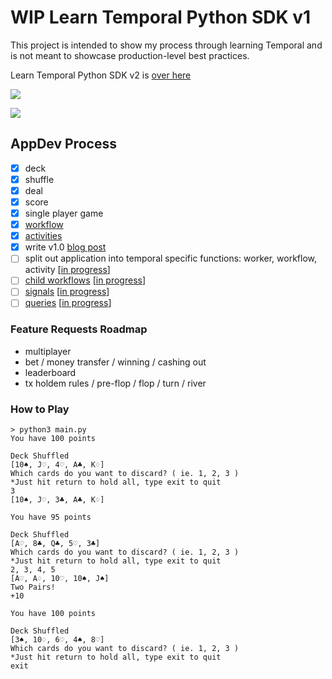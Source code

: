 # WIP Learn Temporal Python SDK v1
This project is intended to show my process through learning Temporal and is not meant to showcase production-level best practices.

Learn Temporal Python SDK v2 is [over here](https://github.com/rainleander/learn-temporal-python-SDK-v2)

![](https://github.com/rainleander/learn-temporal-pythonSDK/blob/main/Studio_Project.gif)

![](https://github.com/rainleander/learn-temporal-pythonSDK/blob/main/Poker_Screen_Caps%20(3).gif)

## AppDev Process
- [x] deck
- [x] shuffle
- [x] deal
- [x] score
- [x] single player game 
- [x] [workflow](https://docs.temporal.io/application-development/foundations) 
- [x] [activities](https://docs.temporal.io/application-development/features) 
- [x] write v1.0 [blog post](https://temporal.io/blog/python-sdk-your-first-application)
- [ ] split out application into temporal specific functions: worker, workflow, activity [[in progress](https://github.com/rainleander/learn-temporal-python-SDK-v2)]
- [ ] [child workflows](https://docs.temporal.io/workflows#child-workflow) [[in progress](https://github.com/rainleander/learn-temporal-python-SDK-v2)]
- [ ] [signals](https://docs.temporal.io/concepts/what-is-a-signal/) [[in progress](https://github.com/rainleander/learn-temporal-python-SDK-v2)]
- [ ] [queries](https://docs.temporal.io/concepts/what-is-a-query/) [[in progress](https://github.com/rainleander/learn-temporal-python-SDK-v2)]

### Feature Requests Roadmap
- multiplayer
- bet / money transfer / winning / cashing out
- leaderboard
- tx holdem rules / pre-flop / flop / turn / river

### How to Play
~~~
> python3 main.py
You have 100 points

Deck Shuffled
[10♠, J♡, 4♡, A♣, K♢]
Which cards do you want to discard? ( ie. 1, 2, 3 )
*Just hit return to hold all, type exit to quit
3
[10♠, J♡, 3♣, A♣, K♢]

You have 95 points

Deck Shuffled
[A♡, 8♣, Q♣, 5♡, 3♣]
Which cards do you want to discard? ( ie. 1, 2, 3 )
*Just hit return to hold all, type exit to quit
2, 3, 4, 5
[A♡, A♢, 10♡, 10♠, J♠]
Two Pairs!
+10

You have 100 points

Deck Shuffled
[3♠, 10♢, 6♡, 4♠, 8♡]
Which cards do you want to discard? ( ie. 1, 2, 3 )
*Just hit return to hold all, type exit to quit
exit
~~~
